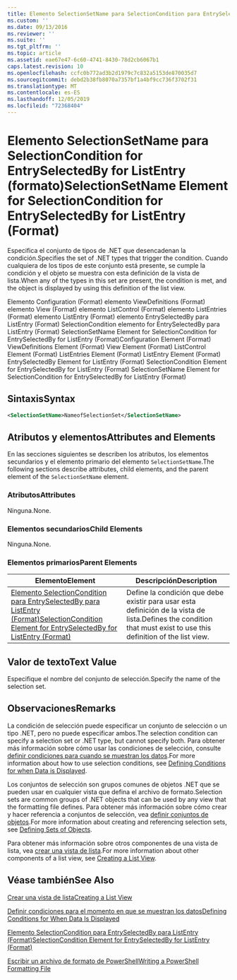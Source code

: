 ```yaml
---
title: Elemento SelectionSetName para SelectionCondition para EntrySelectedBy para ListEntry (Format) | Microsoft Docs
ms.custom: ''
ms.date: 09/13/2016
ms.reviewer: ''
ms.suite: ''
ms.tgt_pltfrm: ''
ms.topic: article
ms.assetid: eae67e47-6c60-4741-8430-78d2cb6067b1
caps.latest.revision: 10
ms.openlocfilehash: ccfc0b772ad3b2d1979c7c832a5153de870035d7
ms.sourcegitcommit: debd2b38fb8070a7357bf1a4bf9cc736f3702f31
ms.translationtype: MT
ms.contentlocale: es-ES
ms.lasthandoff: 12/05/2019
ms.locfileid: "72368404"
---
```

# <a name="selectionsetname-element-for-selectioncondition-for-entryselectedby-for-listentry-format"></a><span data-ttu-id="09f9f-102">Elemento SelectionSetName para SelectionCondition for EntrySelectedBy for ListEntry (formato)</span><span class="sxs-lookup"><span data-stu-id="09f9f-102">SelectionSetName Element for SelectionCondition for EntrySelectedBy for ListEntry (Format)</span></span>

<span data-ttu-id="09f9f-103">Especifica el conjunto de tipos de .NET que desencadenan la condición.</span><span class="sxs-lookup"><span data-stu-id="09f9f-103">Specifies the set of .NET types that trigger the condition.</span></span> <span data-ttu-id="09f9f-104">Cuando cualquiera de los tipos de este conjunto está presente, se cumple la condición y el objeto se muestra con esta definición de la vista de lista.</span><span class="sxs-lookup"><span data-stu-id="09f9f-104">When any of the types in this set are present, the condition is met, and the object is displayed by using this definition of the list view.</span></span>

<span data-ttu-id="09f9f-105">Elemento Configuration (Format) elemento ViewDefinitions (Format) elemento View (Format) elemento ListControl (Format) elemento ListEntries (Format) elemento ListEntry (Format) elemento EntrySelectedBy para ListEntry (Format) SelectionCondition elemento for EntrySelectedBy para ListEntry (Format) SelectionSetName Element for SelectionCondition for EntrySelectedBy for ListEntry (Format)</span><span class="sxs-lookup"><span data-stu-id="09f9f-105">Configuration Element (Format) ViewDefinitions Element (Format) View Element (Format) ListControl Element (Format) ListEntries Element (Format) ListEntry Element (Format) EntrySelectedBy Element for ListEntry (Format) SelectionCondition Element for EntrySelectedBy for ListEntry (Format) SelectionSetName Element for SelectionCondition for EntrySelectedBy for ListEntry (Format)</span></span>

## <a name="syntax"></a><span data-ttu-id="09f9f-106">Sintaxis</span><span class="sxs-lookup"><span data-stu-id="09f9f-106">Syntax</span></span>

```xml
<SelectionSetName>NameofSelectionSet</SelectionSetName>
```

## <a name="attributes-and-elements"></a><span data-ttu-id="09f9f-107">Atributos y elementos</span><span class="sxs-lookup"><span data-stu-id="09f9f-107">Attributes and Elements</span></span>

<span data-ttu-id="09f9f-108">En las secciones siguientes se describen los atributos, los elementos secundarios y el elemento primario del elemento `SelectionSetName`.</span><span class="sxs-lookup"><span data-stu-id="09f9f-108">The following sections describe attributes, child elements, and the parent element of the `SelectionSetName` element.</span></span>

### <a name="attributes"></a><span data-ttu-id="09f9f-109">Atributos</span><span class="sxs-lookup"><span data-stu-id="09f9f-109">Attributes</span></span>

<span data-ttu-id="09f9f-110">Ninguna.</span><span class="sxs-lookup"><span data-stu-id="09f9f-110">None.</span></span>

### <a name="child-elements"></a><span data-ttu-id="09f9f-111">Elementos secundarios</span><span class="sxs-lookup"><span data-stu-id="09f9f-111">Child Elements</span></span>

<span data-ttu-id="09f9f-112">Ninguna.</span><span class="sxs-lookup"><span data-stu-id="09f9f-112">None.</span></span>

### <a name="parent-elements"></a><span data-ttu-id="09f9f-113">Elementos primarios</span><span class="sxs-lookup"><span data-stu-id="09f9f-113">Parent Elements</span></span>

|<span data-ttu-id="09f9f-114">Elemento</span><span class="sxs-lookup"><span data-stu-id="09f9f-114">Element</span></span>|<span data-ttu-id="09f9f-115">Descripción</span><span class="sxs-lookup"><span data-stu-id="09f9f-115">Description</span></span>|
|-------------|-----------------|
|[<span data-ttu-id="09f9f-116">Elemento SelectionCondition para EntrySelectedBy para ListEntry (Format)</span><span class="sxs-lookup"><span data-stu-id="09f9f-116">SelectionCondition Element for EntrySelectedBy for ListEntry (Format)</span></span>](./selectioncondition-element-for-entryselectedby-for-listcontrol-format.md)|<span data-ttu-id="09f9f-117">Define la condición que debe existir para usar esta definición de la vista de lista.</span><span class="sxs-lookup"><span data-stu-id="09f9f-117">Defines the condition that must exist to use this definition of the list view.</span></span>|

## <a name="text-value"></a><span data-ttu-id="09f9f-118">Valor de texto</span><span class="sxs-lookup"><span data-stu-id="09f9f-118">Text Value</span></span>

<span data-ttu-id="09f9f-119">Especifique el nombre del conjunto de selección.</span><span class="sxs-lookup"><span data-stu-id="09f9f-119">Specify the name of the selection set.</span></span>

## <a name="remarks"></a><span data-ttu-id="09f9f-120">Observaciones</span><span class="sxs-lookup"><span data-stu-id="09f9f-120">Remarks</span></span>

<span data-ttu-id="09f9f-121">La condición de selección puede especificar un conjunto de selección o un tipo .NET, pero no puede especificar ambos.</span><span class="sxs-lookup"><span data-stu-id="09f9f-121">The selection condition can specify a selection set or .NET type, but cannot specify both.</span></span> <span data-ttu-id="09f9f-122">Para obtener más información sobre cómo usar las condiciones de selección, consulte [definir condiciones para cuando se muestran los datos](./defining-conditions-for-displaying-data.md).</span><span class="sxs-lookup"><span data-stu-id="09f9f-122">For more information about how to use selection conditions, see [Defining Conditions for when Data is Displayed](./defining-conditions-for-displaying-data.md).</span></span>

<span data-ttu-id="09f9f-123">Los conjuntos de selección son grupos comunes de objetos .NET que se pueden usar en cualquier vista que defina el archivo de formato.</span><span class="sxs-lookup"><span data-stu-id="09f9f-123">Selection sets are common groups of .NET objects that can be used by any view that the formatting file defines.</span></span> <span data-ttu-id="09f9f-124">Para obtener más información sobre cómo crear y hacer referencia a conjuntos de selección, vea [definir conjuntos de objetos](./defining-selection-sets.md).</span><span class="sxs-lookup"><span data-stu-id="09f9f-124">For more information about creating and referencing selection sets, see [Defining Sets of Objects](./defining-selection-sets.md).</span></span>

<span data-ttu-id="09f9f-125">Para obtener más información sobre otros componentes de una vista de lista, vea [crear una vista de lista](./creating-a-list-view.md).</span><span class="sxs-lookup"><span data-stu-id="09f9f-125">For more information about other components of a list view, see [Creating a List View](./creating-a-list-view.md).</span></span>

## <a name="see-also"></a><span data-ttu-id="09f9f-126">Véase también</span><span class="sxs-lookup"><span data-stu-id="09f9f-126">See Also</span></span>

[<span data-ttu-id="09f9f-127">Crear una vista de lista</span><span class="sxs-lookup"><span data-stu-id="09f9f-127">Creating a List View</span></span>](./creating-a-list-view.md)

[<span data-ttu-id="09f9f-128">Definir condiciones para el momento en que se muestran los datos</span><span class="sxs-lookup"><span data-stu-id="09f9f-128">Defining Conditions for When Data Is Displayed</span></span>](./defining-conditions-for-displaying-data.md)

[<span data-ttu-id="09f9f-129">Elemento SelectionCondition para EntrySelectedBy para ListEntry (Format)</span><span class="sxs-lookup"><span data-stu-id="09f9f-129">SelectionCondition Element for EntrySelectedBy for ListEntry (Format)</span></span>](./selectioncondition-element-for-entryselectedby-for-listcontrol-format.md)

[<span data-ttu-id="09f9f-130">Escribir un archivo de formato de PowerShell</span><span class="sxs-lookup"><span data-stu-id="09f9f-130">Writing a PowerShell Formatting File</span></span>](./writing-a-powershell-formatting-file.md)
